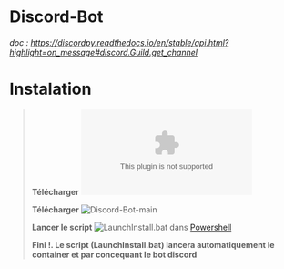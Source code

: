 # Discord-Bot

###### doc : https://discordpy.readthedocs.io/en/stable/api.html?highlight=on_message#discord.Guild.get_channel

# Instalation 

> **Télécharger** ![Docker](docker.com)
>
> **Télécharger** ![Discord-Bot-main](https://github.com/UnionRolistes/Bot_Base/tree/11-cree-une-application-docker-pour-facilit%C3%A9-le-developpement/Discord-Bot-main) 
>
> **Lancer le script** ![LaunchInstall.bat]([LaunchInstall.bat](https://github.com/UnionRolistes/Bot_Base/blob/11-cree-une-application-docker-pour-facilit%C3%A9-le-developpement/Discord-Bot-main/Install/LaunchInstall.bat)) dans [Powershell](https://learn.microsoft.com/fr-fr/powershell/scripting/overview?view=powershell-7.3)
>
> **Fini !. Le script (LaunchInstall.bat) lancera automatiquement le container et par concequant le bot discord**

